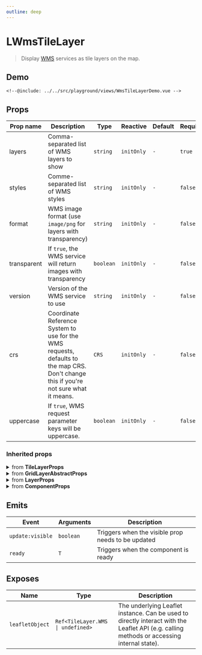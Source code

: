 ```yaml
---
outline: deep
---
```


# LWmsTileLayer

> Display [WMS](https://en.wikipedia.org/wiki/Web_Map_Service) services as tile layers on the map.

## Demo

<script>
import "leaflet/dist/leaflet.css";
</script>

<div class="demo">
    <WmsTileLayerDemo />
</div>

```vue{7-17}
<!--@include: ../../src/playground/views/WmsTileLayerDemo.vue -->
```

## Props

| Prop name | Description | Type | Reactive | Default | Required |
| --- | --- | --- | --- | --- | --- |
| layers | Comma-separated list of WMS layers to show | `string` | `initOnly` | `-` | `true` |
| styles | Comme-separated list of WMS styles | `string` | `initOnly` | `-` | `false` |
| format | WMS image format (use `image/png` for layers with transparency) | `string` | `initOnly` | `-` | `false` |
| transparent | If `true`, the WMS service will return images with transparency | `boolean` | `initOnly` | `-` | `false` |
| version | Version of the WMS service to use | `string` | `initOnly` | `-` | `false` |
| crs | Coordinate Reference System to use for the WMS requests, defaults to the map CRS. Don't change this if you're not sure what it means. | `CRS` | `initOnly` | `-` | `false` |
| uppercase | If `true`, WMS request parameter keys will be uppercase. | `boolean` | `initOnly` | `-` | `false` |

### Inherited props
<details>
<summary>from <strong>TileLayerProps</strong></summary>

| Prop name | Description | Type | Reactive | Default | Required |
| --- | --- | --- | --- | --- | --- |
| url | A string of the form `'https://{s}.somedomain.com/blabla/{z}/{x}/{y}{r}.png'`. See more in the [original Leaflet documentation](https://leafletjs.com/reference-2.0.0.html#tilelayer) | `string` | `true` | `-` | `true` |
| detectRetina | If `true` and user is on a retina display, it will request four tiles of half the specified size and a bigger zoom level in place of one to utilize the high resolution. | `boolean` | `initOnly` | `-` | `false` |
| subdomains | Subdomains of the tile service. Can be passed in the form of one string (where each letter is a subdomain name) or an array of strings. | `string \| Array` | `?` | `-` | `false` |
| tms | If `true`, inverses Y axis numbering for tiles (turn this on for TMS services) | `boolean` | `?` | `-` | `false` |

</details>

<details>
<summary>from <strong>GridLayerAbstractProps</strong></summary>

| Prop name | Description | Type | Reactive | Default | Required |
| --- | --- | --- | --- | --- | --- |
| opacity | Opacity of the tiles. Can be used in the createTile() function. | `number` | `true` | `-` | `false` |
| zIndex | The explicit zIndex of the tile layer | `number` | `true` | `-` | `false` |
| tileSize | Width and height of tiles in the grid. Use a number if width and height are equal, or `Point(width, height)` otherwise. | `number \| PointExpression` | `initOnly` | `-` | `false` |
| noWrap | Whether the layer is wrapped around the antimeridian. If true, the GridLayer will only be displayed once at low zoom levels. Has no effect when the [map CRS](https://leafletjs.com/reference-2.0.0.html#map-crs) doesn't wrap around. Can be used in combination with `bounds` to prevent requesting tiles outside the CRS limits. | `boolean` | `initOnly` | `-` | `false` |
| minZoom | The minimum zoom level down to which this layer will be displayed (inclusive) | `number` | `initOnly` | `-` | `false` |
| maxZoom | The maximum zoom level up to which this layer will be displayed (inclusive) | `number` | `initOnly` | `-` | `false` |
| className | A custom class name to assign to the tile layer. Empty by default. | `string` | `initOnly` | `-` | `false` |

</details>

<details>
<summary>from <strong>LayerProps</strong></summary>

| Prop name | Description | Type | Reactive | Default | Required |
| --- | --- | --- | --- | --- | --- |
| visible | - | `boolean` | `true` | `-` | `false` |
| layerType | - | `LayerType` | `true` | `-` | `false` |
| name | - | `string` | `true` | `-` | `false` |
| attribution | String to be shown in the attribution control, e.g. "© OpenStreetMap contributors". It describes the layer data and is often a legal obligation towards copyright holders and tile providers. | `string` | `true` | `-` | `false` |
| pane | By default, the layer will be added to the map's [overlay pane](https://leafletjs.com/reference-2.0.0.html#map-overlaypane). Overriding this option will cause the layer to be placed on another pane by default. Not effective if the renderer option is set (the renderer option will override the pane option). | `string` | `initOnly` | `-` | `false` |

</details>

<details>
<summary>from <strong>ComponentProps</strong></summary>

| Prop name | Description | Type | Reactive | Default | Required |
| --- | --- | --- | --- | --- | --- |
| options | Leaflet options to pass to the component constructor. | `T` | `initOnly` | `-` | `false` |

</details>

## Emits

| Event | Arguments | Description |
| --- | --- | --- |
| `update:visible` | `boolean` | Triggers when the visible prop needs to be updated |
| `ready` | `T` | Triggers when the component is ready |

## Exposes

| Name | Type | Description |
| --- | --- | --- |
| `leafletObject` | `Ref<TileLayer.WMS \| undefined>` | The underlying Leaflet instance. Can be used to directly interact with the Leaflet API (e.g. calling methods or accessing internal state). |


